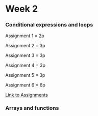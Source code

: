 # Week 2

### Conditional expressions and loops

Assignment 1 = 2p

Assignment 2 = 3p

Assignment 3 = 3p

Assignment 4 = 3p

Assignment 5 = 3p

Assignment 6 = 6p

[Link to Assignments](https://users.metropolia.fi/~mirohi/WebOhjelmointi/Week2/Conditional_expressions_and_loops/)

### Arrays and functions

